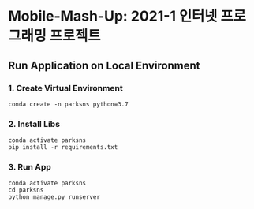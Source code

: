 # Mobile-Mash-Up: 2021-1 인터넷 프로그래밍 프로젝트

## Run Application on Local Environment

### 1. Create Virtual Environment

```
conda create -n parksns python=3.7
```

### 2. Install Libs

```
conda activate parksns
pip install -r requirements.txt
```

### 3. Run App

```
conda activate parksns
cd parksns
python manage.py runserver
```
